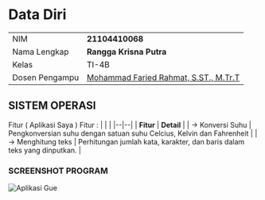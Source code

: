 # Data Diri

|  |  |
|--|--|
| NIM | **21104410068** |
| Nama Lengkap | **Rangga Krisna Putra** |
| Kelas | TI-4B |
| Dosen Pengampu | [Mohammad Faried Rahmat, S.ST., M.Tr.T](https://github.com/mrhmt80) |

## SISTEM OPERASI
Fitur ( Aplikasi Saya )
Fitur : 
|  |  |
|--|--|
| **Fitur** | **Detail** |
| -> Konversi Suhu | Pengkonversian suhu dengan satuan suhu Celcius, Kelvin dan Fahrenheit |
| -> Menghitung teks | Perhitungan jumlah kata, karakter, dan baris dalam teks yang dinputkan. |

### SCREENSHOT PROGRAM
![Aplikasi Gue]([https://github.com/vierynugroho/UAS-praktikum_SistemOperasi/blob/main/BG-Barca.jpg?raw=true](https://github.com/numbernine-09/UAS-PraktikumSistemOperasi/blob/main/Screenshot%202023-07-23%20233754.png)https://github.com/numbernine-09/UAS-PraktikumSistemOperasi/blob/main/Screenshot%202023-07-23%20233754.png)
